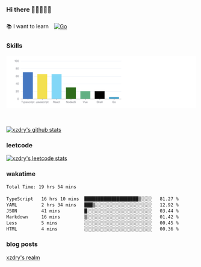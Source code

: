 ### Hi there 👋👋👋👋👋

 :books: I want to learn <a href="https://go.dev/" target="_blank"><img style="margin: 10px" src="https://profilinator.rishav.dev/skills-assets/go-original.svg" alt="Go" height="50" /></a>  

### Skills
![](img/2022-09-05-22-04-20.png)

<br />

[![xzdry's github stats](https://github-readme-stats.vercel.app/api?username=xzdry&count_private=true&show_icons=true&theme=vue)](https://github.com/xzdry)

### leetcode
[![xzdry's leetcode stats](https://leetcard.jacoblin.cool/xzdry-2?theme=light&font=Anek%20Kannada&site=cn)](https://leetcode.cn/u/xzdry-2/)

### wakatime
<!--START_SECTION:waka-->

```text
Total Time: 19 hrs 54 mins

TypeScript   16 hrs 10 mins  ████████████████████▒░░░░   81.27 %
YAML         2 hrs 34 mins   ███▒░░░░░░░░░░░░░░░░░░░░░   12.92 %
JSON         41 mins         █░░░░░░░░░░░░░░░░░░░░░░░░   03.44 %
Markdown     16 mins         ▒░░░░░░░░░░░░░░░░░░░░░░░░   01.42 %
Less         5 mins          ░░░░░░░░░░░░░░░░░░░░░░░░░   00.45 %
HTML         4 mins          ░░░░░░░░░░░░░░░░░░░░░░░░░   00.36 %
```

<!--END_SECTION:waka-->

### blog posts
[xzdry's realm](https://www.justdry.net/)

